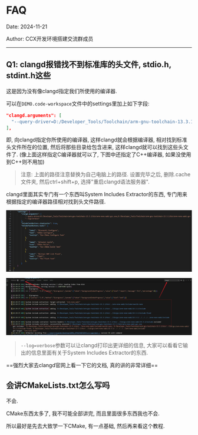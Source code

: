 # FAQ

Date: 2024-11-21

Author: CCX开发环境搭建交流群成员

---



## Q1: clangd报错找不到标准库的头文件, stdio.h, stdint.h这些

这是因为没有像clangd指定我们所使用的编译器.

可以在`DEMO.code-workspace`文件中的settings里加上如下字段:

```json
"clangd.arguments": [
  "--query-driver=D:/Developer_Tools/Toolchain/arm-gnu-toolchain-13.3.1/bin/arm-none-eabi-gcc.exe"
],
```

即, 向clangd指定你所使用的编译器, 这样clangd就会根据编译器, 相对找到标准头文件所在的位置, 然后将那些目录给包含进来, 这样clangd就可以找到这些头文件了. (像上面这样指定C编译器就可以了, 下图中还指定了C++编译器, 如果没使用到C++则不用加)

> 注意: 上面的路径注意替换为自己电脑上的路径. 设置完毕之后, 删除.cache文件夹, 然后ctrl+shift+p, 选择"重启clangd语法服务器".

clangd里面其实专门有一个东西叫System Includes Extractor的东西, 专门用来根据指定的编译器路径相对找到头文件路径.

![](Picutres/微信图片_20241121230129.jpg)

![](Picutres/微信图片_20241121230141.jpg)

> `--log=verbose`参数可以让clangd打印出更详细的信息, 大家可以看看它输出的信息里面有关于System Includes Extractor的东西.

==强烈大家去clangd官网上看一下它的文档, 真的讲的非常详细==



## 会讲CMakeLists.txt怎么写吗

不会.

CMake东西太多了, 我不可能全部讲完, 而且里面很多东西我也不会.

所以最好是先去大致学一下CMake, 有一点基础, 然后再来看这个教程.

